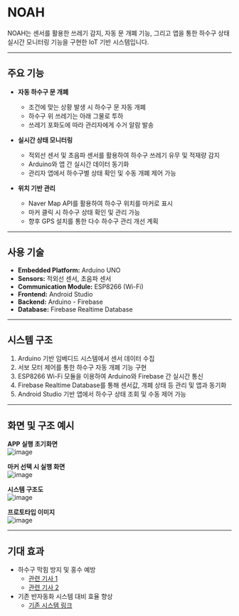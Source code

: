 # NOAH 

NOAH는 센서를 활용한 쓰레기 감지, 자동 문 개폐 기능, 그리고 앱을 통한 하수구 상태 실시간 모니터링 기능을 구현한 IoT 기반 시스템입니다.

---

## 주요 기능

- **자동 하수구 문 개폐**
  - 조건에 맞는 상황 발생 시 하수구 문 자동 개폐
  - 하수구 위 쓰레기는 아래 그물로 투하
  - 쓰레기 포화도에 따라 관리자에게 수거 알람 발송

- **실시간 상태 모니터링**
  - 적외선 센서 및 초음파 센서를 활용하여 하수구 쓰레기 유무 및 적재량 감지
  - Arduino와 앱 간 실시간 데이터 동기화
  - 관리자 앱에서 하수구별 상태 확인 및 수동 개폐 제어 가능

- **위치 기반 관리**
  - Naver Map API를 활용하여 하수구 위치를 마커로 표시
  - 마커 클릭 시 하수구 상태 확인 및 관리 가능
  - 향후 GPS 설치를 통한 다수 하수구 관리 개선 계획

---

## 사용 기술

- **Embedded Platform:** Arduino UNO  
- **Sensors:** 적외선 센서, 초음파 센서  
- **Communication Module:** ESP8266 (Wi-Fi)  
- **Frontend:** Android Studio  
- **Backend:** Arduino - Firebase  
- **Database:** Firebase Realtime Database  

---

## 시스템 구조

1. Arduino 기반 임베디드 시스템에서 센서 데이터 수집  
2. 서보 모터 제어를 통한 하수구 자동 개폐 기능 구현  
3. ESP8266 Wi-Fi 모듈을 이용하여 Arduino와 Firebase 간 실시간 통신  
4. Firebase Realtime Database를 통해 센서값, 개폐 상태 등 관리 및 앱과 동기화  
5. Android Studio 기반 앱에서 하수구 상태 조회 및 수동 제어 가능  

---

## 화면 및 구조 예시

**APP 실행 초기화면**  
![image](https://github.com/user-attachments/assets/2fe39c2b-0586-4b10-ab73-ee67a7ad7d61)

**마커 선택 시 실행 화면**  
![image](https://github.com/user-attachments/assets/7c1b5779-25b8-4b98-a092-6acce32ae17f)

**시스템 구조도**  
![image](https://github.com/user-attachments/assets/98661792-f287-4a1e-9052-dd1eb87706ec)

**프로토타입 이미지**  
![image](https://github.com/user-attachments/assets/82f8ce00-d179-44b1-ab71-e8ea10ec7592)

---

## 기대 효과

- 하수구 막힘 방지 및 홍수 예방  
  - [관련 기사 1](https://www.hankookilbo.com/News/Read/A2022081215070000668)  
  - [관련 기사 2](https://n.news.naver.com/article/001/0014744121?sid=102)  
- 기존 반자동화 시스템 대비 효율 향상  
  - [기존 시스템 링크](https://me.go.kr/home/web/board/read.do?pagerOffset=0&maxPageItems=10&maxIndexPages=10&searchKey=&searchValue=&menuId=&orgCd=&boardId=1672610&boardMasterId=1&boardCategoryId=&decorator=)
